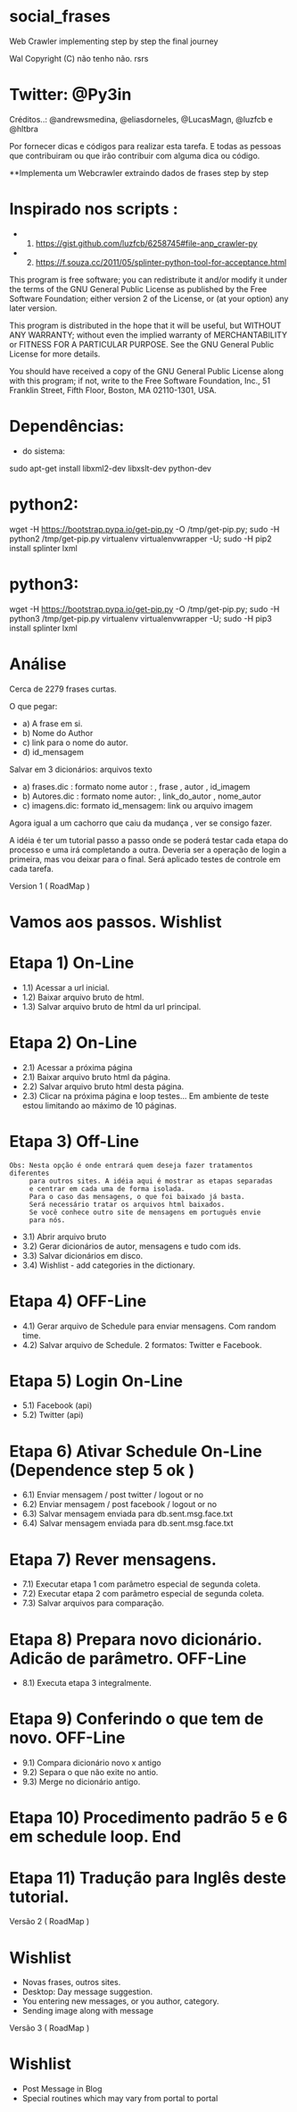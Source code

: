 # social_frases
Web Crawler implementing step by step the final journey

Wal Copyright (C) não tenho não. rsrs 

Twitter: @Py3in
===============

Créditos..:  @andrewsmedina, @eliasdorneles, @LucasMagn, @luzfcb e @hltbra 
 
Por fornecer dicas e códigos para realizar esta tarefa. E todas as pessoas que contribuiram ou que irão contribuir com alguma dica ou código. 

**Implementa um Webcrawler extraindo dados de frases step by step

Inspirado nos scripts : 
============================================================

- 1) https://gist.github.com/luzfcb/6258745#file-anp_crawler-py

- 2) https://f.souza.cc/2011/05/splinter-python-tool-for-acceptance.html 

This program is free software; you can redistribute it and/or
modify it under the terms of the GNU General Public License
as published by the Free Software Foundation; either version 2
of the License, or (at your option) any later version.
 
This program is distributed in the hope that it will be useful,
but WITHOUT ANY WARRANTY; without even the implied warranty of
MERCHANTABILITY or FITNESS FOR A PARTICULAR PURPOSE.  See the
GNU General Public License for more details.
 
You should have received a copy of the GNU General Public License
along with this program; if not, write to the Free Software
Foundation, Inc., 51 Franklin Street, Fifth Floor, Boston, MA  02110-1301, USA.


Dependências:
=============

- do sistema:

sudo apt-get install libxml2-dev libxslt-dev python-dev

python2:
========

wget -H https://bootstrap.pypa.io/get-pip.py -O /tmp/get-pip.py; sudo -H python2 /tmp/get-pip.py virtualenv virtualenvwrapper -U; sudo -H pip2 install splinter lxml

python3:
========

wget -H https://bootstrap.pypa.io/get-pip.py -O /tmp/get-pip.py; sudo -H python3 /tmp/get-pip.py virtualenv virtualenvwrapper -U; sudo -H pip3 install splinter lxml

Análise 
=======

Cerca de 2279 frases curtas.

O que pegar:

- a) A frase em si.
- b) Nome do Author
- c) link para o nome do autor.
- d) id_mensagem

Salvar em 3 dicionários: arquivos texto

- a) frases.dic : formato nome autor : , frase , autor , id_imagem 
- b) Autores.dic : formato nome autor: , link_do_autor , nome_autor 
- c) imagens.dic: formato id_mensagem: link ou arquivo imagem 

Agora igual a um cachorro que caiu da mudança , ver se consigo fazer.

A idéia é ter um tutorial passo a passo onde se poderá testar 
cada etapa do processo e uma irá completando a outra. 
Deveria ser a operação de login a primeira, mas vou deixar para o final. 
Será aplicado testes de controle em cada tarefa. 

Version 1 ( RoadMap ) 

Vamos aos passos. Wishlist
==========================

Etapa 1) On-Line   
=================

- 1.1) Acessar a url inicial. 
- 1.2) Baixar arquivo bruto de html.
- 1.3) Salvar arquivo bruto de html da url principal.
    
Etapa 2) On-Line 
=================

- 2.1) Acessar a próxima página 
- 2.1) Baixar arquivo bruto html da página. 
- 2.2) Salvar arquivo bruto html desta página. 
- 2.3) Clicar na próxima página e loop testes...
     Em ambiente de teste estou limitando ao máximo de 10 páginas. 
 
Etapa 3) Off-Line
================= 
    Obs: Nesta opção é onde entrará quem deseja fazer tratamentos diferentes
         para outros sites. A idéia aqui é mostrar as etapas separadas 
         e centrar em cada uma de forma isolada. 
         Para o caso das mensagens, o que foi baixado já basta. 
         Será necessário tratar os arquivos html baixados.
         Se você conhece outro site de mensagens em português envie 
         para nós. 
 
- 3.1) Abrir arquivo bruto
- 3.2) Gerar dicionários de autor, mensagens e tudo com ids. 
- 3.3) Salvar dicionários em disco. 
- 3.4) Wishlist - add categories in the dictionary. 

Etapa 4) OFF-Line 
==================

- 4.1) Gerar arquivo de Schedule para enviar mensagens. Com random time.  
- 4.2) Salvar arquivo de Schedule. 2 formatos: Twitter e Facebook.  

Etapa 5) Login On-Line
======================

- 5.1) Facebook (api) 
- 5.2) Twitter  (api) 

Etapa 6) Ativar Schedule On-Line  (Dependence step 5 ok )
========================================================= 

- 6.1) Enviar mensagem / post twitter / logout or no 
- 6.2) Enviar mensagem / post facebook / logout or no 
- 6.3) Salvar mensagem enviada para db.sent.msg.face.txt 
- 6.4) Salvar mensagem enviada para db.sent.msg.face.txt 

Etapa 7) Rever mensagens. 
=========================

- 7.1) Executar etapa 1 com parâmetro especial de segunda coleta.
- 7.2) Executar etapa 2 com parâmetro especial de segunda coleta. 
- 7.3) Salvar arquivos para comparação. 

Etapa 8) Prepara novo dicionário. Adicão de parâmetro. OFF-Line
=============================================================== 

- 8.1) Executa etapa 3 integralmente. 

Etapa 9) Conferindo o que tem de novo. OFF-Line 
================================================

- 9.1) Compara dicionário novo x antigo
- 9.2) Separa o que não exite no antio. 
- 9.3) Merge no dicionário antigo. 

Etapa 10) Procedimento padrão 5 e 6 em schedule loop. End 
=========================================================

Etapa 11) Tradução para Inglês deste tutorial. 
==============================================

Versão 2 ( RoadMap ) 

Wishlist
========

- Novas frases, outros sites.
- Desktop: Day message suggestion.
- You entering new messages, or you author, category.
- Sending image along with message   

Versão 3 ( RoadMap ) 

Wishlist
========

- Post Message in Blog 
- Special routines which may vary from portal to portal
 
